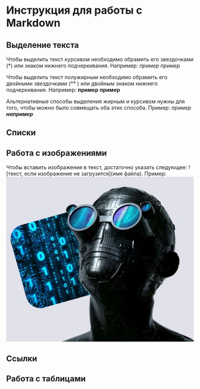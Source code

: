# Инструкция для работы с Markdown

## Выделение текста

Чтобы выделить текст курсивом необходимо обрамить его звездочками (*) или знаком нижнего подчеркивания. 
Например: 
*пример*
_пример_

Чтобы выделить текст полужирным необходимо обрамить его двойными звездочками (** ) или двойным знаком нижнего подчеркивания. Например: **пример** __пример__

Альтернативные способы выделения жирным и курсивом нужны для того, чтобы можно было совмещать оба этих способа. 
Пример: _пример **например**_

## Списки

## Работа с изображениями

Чтобы вставить изображения в текст, достаточно указать следующее: ![текст, если изображение не загрузится](имя файла). Пример: ![это разработчик](снимок.jpg)

## Ссылки

## Работа с таблицами